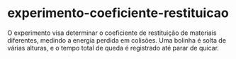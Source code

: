 # experimento-coeficiente-restituicao
O experimento visa determinar o coeficiente de restituição de materiais diferentes, medindo a energia perdida em colisões. Uma bolinha é solta de várias alturas, e o tempo total de queda é registrado até parar de quicar.
